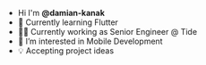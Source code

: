 
- Hi I'm **@damian-kanak**
- 🌱 Currently learning Flutter
- 👨‍💻 Currently working as Senior Engineer @ Tide
- 🤔 I’m interested in Mobile Development
- 💡 Accepting project ideas
  
<!--
**damian-kanak/damian-kanak** is a ✨ _special_ ✨ repository because its `README.md` (this file) appears on your GitHub profile.

Here are some ideas to get you started:
- Hi Im @damian-kanak
- 🌱 Currently learning Flutter
- 👨‍💻 Currently working as Senior Engineer @ Tide
- 🤔 I’m interested in Mobile Development

-->
